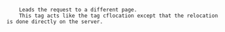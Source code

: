 
		Leads the request to a different page.
		This tag acts like the tag cflocation except that the relocation is done directly on the server.
		